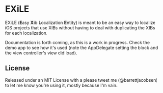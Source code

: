 EXiLE
=============
EXiLE (**E**asy **Xi**b **L**ocalization **E**ntity) is meant to be an easy way to localize iOS projects that use XIBs without having to deal with duplicating the XIBs for each localization.

Documentation is forth coming, as this is a work in progress.  Check the demo app to see how it's used (note the AppDelegate setting the block and the view controller's view did load).

License
-------------
Released under an MIT License with a please tweet me (@barrettjacobsen) to let me know you're using it, mostly because I'm vain.